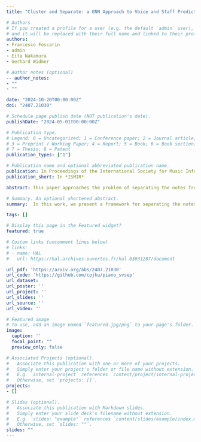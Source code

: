 ```yaml
---
title: "Cluster and Separate: a GNN Approach to Voice and Staff Prediction for Score Engraving"

# Authors
# If you created a profile for a user (e.g. the default `admin` user), write the username (folder name) here 
# and it will be replaced with their full name and linked to their profile.
authors:
- Francesco Foscarin
- admin
- Eita Nakamura
- Gerhard Widmer

# Author notes (optional)
-- author_notes:
- ""
- ""

date: "2024-10-20T00:00:00Z"
doi: "2407.21030"

# Schedule page publish date (NOT publication's date).
publishDate: "2024-05-01T00:00:00Z"

# Publication type.
# Legend: 0 = Uncategorized; 1 = Conference paper; 2 = Journal article;
# 3 = Preprint / Working Paper; 4 = Report; 5 = Book; 6 = Book section;
# 7 = Thesis; 8 = Patent
publication_types: ["1"]

# Publication name and optional abbreviated publication name.
publication: In Proceedings of the International Society for Music Information Retrieval 2024 (ISMIR), San-Francisco, USA
publication_short: In *ISMIR*

abstract: This paper approaches the problem of separating the notes from a quantized symbolic music piece (e.g., a MIDI file) into multiple voices and staves. This is a fundamental part of the larger task of music score engraving (or score typesetting), which aims to produce readable musical scores for human performers. We focus on piano music and support homophonic voices, i.e., voices that can contain chords, and cross-staff voices, which are notably difficult tasks that have often been overlooked in previous research. We propose an end-to-end system based on graph neural networks that clusters notes that belong to the same chord and connects them with edges if they are part of a voice. Our results show clear and consistent improvements over a previous approach on two datasets of different styles. To aid the qualitative analysis of our results, we support the export in symbolic music formats and provide a direct visualization of our outputs graph over the musical score.

# Summary. An optional shortened abstract.
summary:  In this work, we present a framework for separating the notes from a quantized symbolic music piece into multiple voices and staves. We propose an end-to-end system based on graph neural networks that clusters notes that belong to the same chord and connects them with edges if they are part of a voice.

tags: []

# Display this page in the Featured widget?
featured: true

# Custom links (uncomment lines below)
# links:
# - name: HAL
#   url: https://hal.archives-ouvertes.fr/hal-03031287/document

url_pdf: 'https://arxiv.org/abs/2407.21030'
url_code: 'https://github.com/cpjku/piano_svsep'
url_dataset: 
url_poster: ''
url_project: ''
url_slides: ''
url_source: ''
url_video: ''

# Featured image
# To use, add an image named `featured.jpg/png` to your page's folder. 
image:
  caption: ''
  focal_point: ""
  preview_only: false

# Associated Projects (optional).
#   Associate this publication with one or more of your projects.
#   Simply enter your project's folder or file name without extension.
#   E.g. `internal-project` references `content/project/internal-project/index.md`.
#   Otherwise, set `projects: []`.
projects:
- []

# Slides (optional).
#   Associate this publication with Markdown slides.
#   Simply enter your slide deck's filename without extension.
#   E.g. `slides: "example"` references `content/slides/example/index.md`.
#   Otherwise, set `slides: ""`.
slides: ""
---
```


